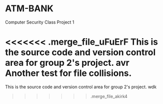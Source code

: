 ATM-BANK
========

Computer Security Class Project 1

<<<<<<< .merge_file_uFuErF
This is the source code and version control area for group 2's project. avr
Another test for file collisions.
=======
This is the source code and version control area for group 2's project. wdk
>>>>>>> .merge_file_akirk4
